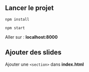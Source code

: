 ## Lancer le projet

`npm install`  

`npm start`  

Aller sur : **localhost:8000**  

## Ajouter des slides

Ajouter une `<section>` dans **index.html**

